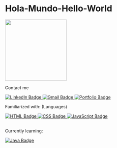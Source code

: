 # Hola-Mundo-Hello-World
<div id="header" align="left">
  <img src="https://i.giphy.com/media/jdPMeyv9rn0hZHh8n9/giphy.webp" width="200"/>
</div>

Contact me

<div id="contact-badges">
  <a href="https://www.linkedin.com/in/mprosperini/">
    <img src="https://img.shields.io/badge/LinkedIn-blue?logo=linkedin&logoColor=white&style=for-the-badge" alt="LinkedIn Badge"/>
  </a>
  <a href="mailto:mpc7w7@gmail.com">
    <img src="https://img.shields.io/badge/Gmail-red?logo=gmail&logoColor=white&style=for-the-badge" alt="Gmail Badge"/>
  </a>
  <a href="">
    <img src="https://img.shields.io/badge/Portfolio-272D2E" alt="Portfolio Badge"/>
  </a>
</div>

<bl>

Familiarized with: (Languages)

<div id="language-badges">
  <a href="">
    <img src="https://img.shields.io/badge/HTML-F24E29?logo=html&logoColor=white&style=for-the-badge" alt="HTML Badge"/>
  </a>
  <a href="">
    <img src="https://img.shields.io/badge/CSS-0477BF?logo=css&logoColor=white&style=for-the-badge" alt="CSS Badge"/>
  </a>
  <a href="">
    <img src="https://img.shields.io/badge/JavaScript-E5C731?logo=javascript&logoColor=black&style=for-the-badge" alt="JavaScript Badge"/>
  </a>
</div>
  

<br>

Currently learning:

<div id="learning-badges">
  <a href="">
    <img src="https://img.shields.io/badge/Java-D96704?logo=java&logoColor=white&style=for-the-badge" alt="Java Badge"/>
  </a>
</div>






